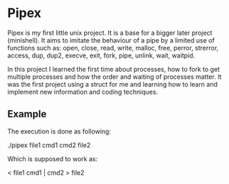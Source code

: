 # Pipex

Pipex is my first little unix project. It is a base for a bigger later project (minishell).
It aims to imitate the behaviour of a pipe by a limited use of functions such as:
open, close, read, write, malloc, free, perror, strerror, access, dup, dup2, execve, exit, fork, pipe, unlink, wait, waitpid.

In this project I learned the first time about processes, how to fork to get multiple processes and how the order and waiting of processes matter.
It was the first project using a struct for me and learning how to learn and implement new information and coding techniques. 

## Example

The execution is done as following:

./pipex file1 cmd1 cmd2 file2

Which is supposed to work as:

< file1 cmd1 | cmd2 > file2
